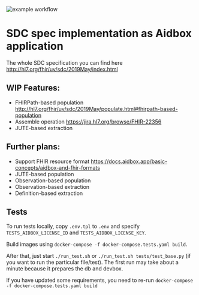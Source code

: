 ![example workflow](https://github.com/beda-software/aidbox-sdc/actions/workflows/github-actions.yml/badge.svg)
# SDC spec implementation as Aidbox application

The whole SDC specification you can find here http://hl7.org/fhir/uv/sdc/2019May/index.html  

## WIP Features:  

- FHIRPath-based population http://hl7.org/fhir/uv/sdc/2019May/populate.html#fhirpath-based-population
- Assemble operation https://jira.hl7.org/browse/FHIR-22356
- JUTE-based extraction

## Further plans:
- Support FHIR resource format https://docs.aidbox.app/basic-concepts/aidbox-and-fhir-formats
- JUTE-based population
- Observation-based population
- Observation-based extraction
- Definition-based extraction


## Tests
To run tests locally, copy `.env.tpl` to `.env` and specify `TESTS_AIDBOX_LICENSE_ID` and `TESTS_AIDBOX_LICENSE_KEY`.  


Build images using `docker-compose -f docker-compose.tests.yaml build`.


After that, just start `./run_test.sh` or `./run_test.sh tests/test_base.py` (if you want to run the particular file/test).
The first run may take about a minute because it prepares the db and devbox.


If you have updated some requirements, you need to re-run `docker-compose -f docker-compose.tests.yaml build`
